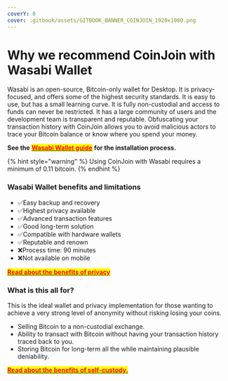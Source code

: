 ```yaml
---
coverY: 0
cover: .gitbook/assets/GITBOOK_BANNER_COINJOIN_1920x1080.png
---
```


# Why we recommend CoinJoin with Wasabi Wallet

Wasabi is an open-source, Bitcoin-only wallet for Desktop. It is privacy-focused, and offers some of the highest security standards. It is easy to use, but has a small learning curve. It is fully non-custodial and access to funds can never be restricted. It has a large community of users and the development team is transparent and reputable. Obfuscating your transaction history with CoinJoin allows you to avoid malicious actors to trace your Bitcoin balance or know where you spend your money.

**See the** [<mark style="color:red;">**Wasabi Wallet guide**</mark>](https://app.gitbook.com/o/vkgJ5Qo6ByYsQmJoONIK/s/PdwveKS34LFQnTOWXGHS/) **for the installation process.**

{% hint style="warning" %}
Using CoinJoin with Wasabi requires a minimum of 0.11 bitcoin.
{% endhint %}

### Wasabi Wallet benefits and limitations

* ✅Easy backup and recovery
* ✅Highest privacy available
* ✅Advanced transaction features
* ✅Good long-term solution
* ✅Compatible with hardware wallets
* ✅Reputable and renown
* ❌Process time: 90 minutes
* ❌Not available on mobile

[<mark style="color:red;">**Read about the benefits of privacy**</mark>](https://medium.com/bull-bitcoin/the-benefits-of-privacy-f728d5215308)

### **What is this all for?**

This is the ideal wallet and privacy implementation for those wanting to achieve a very strong level of anonymity without risking losing your coins.

* Selling Bitcoin to a non-custodial exchange.
* Ability to transact with Bitcoin without having your transaction history traced back to you.
* Storing Bitcoin for long-term all the while maintaining plausible deniability.

[<mark style="color:red;">**Read about the benefits of self-custody.**</mark>](https://medium.com/bull-bitcoin/top-7-reasons-to-self-custody-b1853db0f435)

